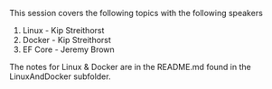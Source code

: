 This session covers the following topics with the following speakers

1. Linux - Kip Streithorst
2. Docker - Kip Streithorst
3. EF Core - Jeremy Brown

The notes for Linux & Docker are in the README.md found in the LinuxAndDocker subfolder.
